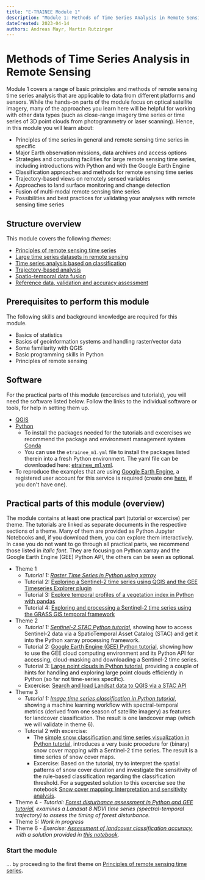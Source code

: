 ```yaml
---
title: "E-TRAINEE Module 1"
description: "Module 1: Methods of Time Series Analysis in Remote Sensing"
dateCreated: 2023-04-14
authors: Andreas Mayr, Martin Rutzinger
---
```


# Methods of Time Series Analysis in Remote Sensing

Module 1 covers a range of basic principles and methods of remote sensing time series analysis that are applicable to data from different platforms and sensors. While the hands-on parts of the module focus on optical satellite imagery, many of the approaches you learn here will be helpful for working with other data types (such as close-range imagery time series or time series of 3D point clouds from photogrammetry or laser scanning). Hence, in this module you will learn about:

* Principles of time series in general and remote sensing time series in specific
* Major Earth observation missions, data archives and access options
* Strategies and computing facilities for large remote sensing time series, including introductions with Python and with the Google Earth Engine
* Classification approaches and methods for remote sensing time series
* Trajectory-based views on remotely sensed variables
* Approaches to land surface monitoring and change detection
* Fusion of multi-modal remote sensing time series
* Possibilities and best practices for validating your analyses with remote sensing time series

## Structure overview

This module covers the following *themes*:

* [Principles of remote sensing time series](01_principles_of_remote_sensing_time_series/01_principles_of_remote_sensing_time_series.md)
* [Large time series datasets in remote sensing](02_large_time_series_datasets_in_remote_sensing/02_large_time_series_datasets_in_remote_sensing.md)
* [Time series analysis based on classification](03_time_series_analysis_based_on_classification/03_time_series_analysis_based_on_classification.md)
* [Trajectory-based analysis](04_trajectory-based_analysis/04_trajectory_based_analysis.md)
* [Spatio-temporal data fusion](05_spatio_temporal_data_fusion/05_spatio-temporal_data_fusion.md)
* [Reference data, validation and accuracy assessment](06_reference_data_validation_accuracy_assessment/06_reference_data_validation_accuracy_assessment.md)


## Prerequisites to perform this module

The following skills and background knowledge are required for this module.

* Basics of statistics
* Basics of geoinformation systems and handling raster/vector data
* Some familiarity with QGIS
* Basic programming skills in Python
* Principles of remote sensing


## Software

For the practical parts of this module (excercises and tutorials), you will need the software listed below. Follow the links to the individual software or tools, for help in setting them up.

* [QGIS](../software/software_qgis.md)
* [Python](../software/software_python.md)
    * To install the packages needed for the tutorials and excercises we recommend the package and environment management system [Conda](https://docs.conda.io/en/latest/)
    *  You can use the `etrainee_m1.yml` file to install the packages listed therein into a fresh Python environment. The yaml file can be downloaded here: <a href=../assets/python_envs/etrainee_m1.yml download>etrainee_m1.yml</a>.
* To reproduce the examples that are using [Google Earth Engine](https://earthengine.google.com/), a registered user account for this service is required (create one [here](https://earthengine.google.com/signup/), if you don't have one).


## Practical parts of this module (overview)

The module contains at least one practical part (tutorial or excercise) per theme. The tutorials are linked as separate documents in the respective sections of a theme. Many of them are provided as Python Jupyter Notebooks and, if you download them, you can explore them interactively. In case you do not want to go through all practical parts, we recommend those listed in *italic font*. They are focusing on Python xarray and the Google Earth Engine (GEE) Python API, the others can be seen as optional. <!--Improve the highlighting of mandatory parts vs. optional ones (bold font?)!?-->

* Theme 1
    * *Tutorial 1: [Raster Time Series in Python using xarray](./01_principles_of_remote_sensing_time_series/T1_S2_xarray.ipynb)*
    * Tutorial 2: [Exploring a Sentinel-2 time series using QGIS and the GEE Timeseries Explorer plugin](./01_principles_of_remote_sensing_time_series/T1_QGIS_GEE_TS_Explorer.md)
    * Tutorial 3: [Explore temporal profiles of a vegetation index in Python with pandas](./01_principles_of_remote_sensing_time_series/T1_spectral-temporal_profiles.md)
    * Tutorial 4: [Exploring and processing a Sentinel-2 time series using the GRASS GIS temporal framework](./01_principles_of_remote_sensing_time_series/T1_GRASS_raster_time_series.md)
* Theme 2
    * *Tutorial 1: [Sentinel-2 STAC Python tutorial](./02_large_time_series_datasets_in_remote_sensing/T2_Sentinel_STAC_v03.ipynb)*, showing how to access Sentinel-2 data via a SpatioTemporal Asset Catalog (STAC) and get it into the Python xarray processing framework.
    * Tutorial 2: [Google Earth Engine (GEE) Python tutorial](./02_large_time_series_datasets_in_remote_sensing/T2_GEE_s2cloudless_v03_export_time_series.ipynb), showing how to use the GEE cloud computing environment and its Python API for accessing, cloud-masking and downloading a Sentinel-2 time series.
    * Tutorial 3: [Large point clouds in Python tutorial](./02_large_time_series_datasets_in_remote_sensing/PC_explore_v02.ipynb), providing a couple of hints for handling and exploring large point clouds efficiently in Python (so far not time-series specific).
    * Excercise: [Search and load Landsat data to QGIS via a STAC API](./02_large_time_series_datasets_in_remote_sensing/02_large_time_series_datasets_in_remote_sensing.md/#excercise)
* Theme 3
    * *Tutorial 1: [Image time series classification in Python tutorial](./03_time_series_analysis_based_on_classification/T3_S2_landcover_classification.ipynb)*, showing a machine learning workflow with spectral-temporal metrics (derived from one season of satellite imagery) as features for landcover classification. The result is one landcover map (which we will validate in theme 6).
    * Tutorial 2 with excercise:
        * The [simple snow classification and time series visualization in Python tutorial](./03_time_series_analysis_based_on_classification/T3_S2_snow_classification.ipynb), introduces a very basic procedure for (binary) snow cover mapping with a Sentinel-2 time series. The result is a time series of snow cover maps.
        * Excercise: Based on the tutorial, try to interpret the spatial patterns of snow cover duration and investigate the sensitivity of the rule-based classification regarding the classification threshold. For a suggested solution to this excercise see the notebook [Snow cover mapping: Interpretation and sensitivity analysis](./03_time_series_analysis_based_on_classification/T3_S2_snow_classification__excercise.ipynb).
* Theme 4 - *Tutorial: [Forest disturbance assessment in Python and GEE tutorial](./04_trajectory-based_analysis/T4_GEE_NDVI_time_series_points.ipynb), examines a Landsat 8 NDVI time series (spectral-temporal trajectory) to assess the timing of forest disturbance.*
* Theme 5: *Work in progress*
* Theme 6 - *Exercise: [Assessment of landcover classification accuracy](./06_reference_data_validation_accuracy_assessment/06_reference_data_validation_accuracy_assessment.md/#exercise-assessment-of-landcover-classification-accuracy), with a solution provided in [this notebook](./06_reference_data_validation_accuracy_assessment/T6_S2_landcover_classification_accuracy_solution.ipynb).*


### Start the module
... by proceeding to the first theme on [Principles of remote sensing time series](01_principles_of_remote_sensing_time_series/01_principles_of_remote_sensing_time_series.md).